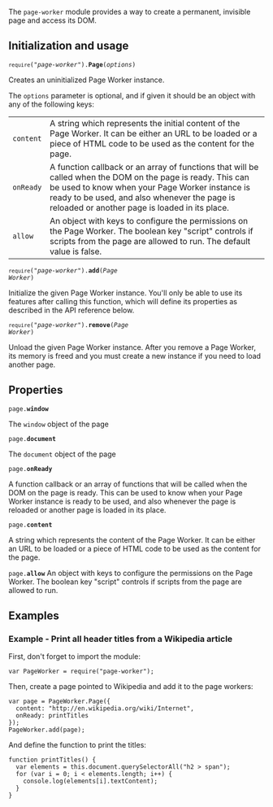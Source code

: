 The `page-worker` module provides a way to create a permanent, invisible
page and access its DOM.

## Initialization and usage ##

<code>`require`(*"page-worker"*).**Page**(*options*)</code>

Creates an uninitialized Page Worker instance.

The `options` parameter is optional, and if given it should be an object
with any of the following keys:

<table>
  <tr>
    <td><code>content</code></td>
    <td>
      A string which represents the initial content of the Page Worker. It can
      be either an URL to be loaded or a piece of HTML code to be used as the
      content for the page.
    </td>
  </tr>
  <tr>
    <td><code>onReady</code></td>
    <td>
      A function callback or an array of functions that will be called when
      the DOM on the page is ready. This can be used to know when your
      Page Worker instance is ready to be used, and also whenever the page
      is reloaded or another page is loaded in its place.
    </td>
  </tr>
    <tr>
    <td><code>allow</code></td>
    <td>
      An object with keys to configure the permissions on the Page Worker.
      The boolean key "script" controls if scripts from the page
      are allowed to run. The default value is false.
    </td>
  </tr>

</table>

<code>`require`(*"page-worker"*).**add**(*Page Worker*)</code>

Initialize the given Page Worker instance. You'll only be able to use its
features after calling this function, which will define its properties
as described in the API reference below.

<code>`require`(*"page-worker"*).**remove**(*Page Worker*)</code>

Unload the given Page Worker instance. After you remove a Page Worker, its
memory is freed and you must create a new instance if you need to load
another page.

## Properties ##

<code>page.**window**</code>

The `window` object of the page

<code>page.**document**</code>

The `document` object of the page

<code>page.**onReady**</code>

A function callback or an array of functions that will be called when
the DOM on the page is ready. This can be used to know when your
Page Worker instance is ready to be used, and also whenever the page
is reloaded or another page is loaded in its place.

<code>page.**content**</code>

A string which represents the content of the Page Worker. It can
be either an URL to be loaded or a piece of HTML code to be used as the
content for the page.

<code>page.**allow**</code>
An object with keys to configure the permissions on the Page Worker.
The boolean key "script" controls if scripts from the page
are allowed to run.


## Examples ##

### Example - Print all header titles from a Wikipedia article ###

First, don't forget to import the module:

    var PageWorker = require("page-worker");
    
Then, create a page pointed to Wikipedia and add it
to the page workers:

    var page = PageWorker.Page({
      content: "http://en.wikipedia.org/wiki/Internet",
      onReady: printTitles
    });
    PageWorker.add(page);

And define the function to print the titles:

    function printTitles() {
      var elements = this.document.querySelectorAll("h2 > span");
      for (var i = 0; i < elements.length; i++) {
        console.log(elements[i].textContent);
      }
    }
